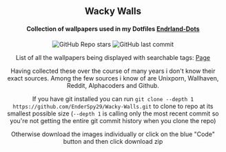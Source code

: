 <h2 align="center">
  Wacky Walls
  <h4 align="center">
    Collection of wallpapers used in my Dotfiles <a href="https://github.com/EnderSpy29/Endrland-Dots"><b>Endrland-Dots</b></a><br>
  </h5>
</h2>


<div align="center">

![GitHub Repo stars](https://img.shields.io/github/stars/EnderSpy29/Wacky-Walls?style=for-the-badge&color=%239745F5&labelColor=%23000000) ![GitHub last commit](https://img.shields.io/github/last-commit/JaKooLit/Hyprland-Dots?style=for-the-badge&color=%239745F5&labelColor=%23000000)

List of all the wallpapers being displayed with searchable tags: [Page](https://github.com/EnderSpy29/Wacky-Walls/blob/main/PAGE.MD)

Having collected these over the course of many years i don't know their exact sources. Among the few sources i know of are
Unixporn, Wallhaven, Reddit, Alphacoders and Github.

If you have git installed you can run `git clone --depth 1 https://github.com/EnderSpy29/Wacky-Walls.git` to clone to repo at its smallest possible size (`--depth 1` is calling only the most recent commit so you're not getting the entire git commit history when you clone the repo)

Otherwise download the images individually or click on the blue "Code" button and then click download zip
